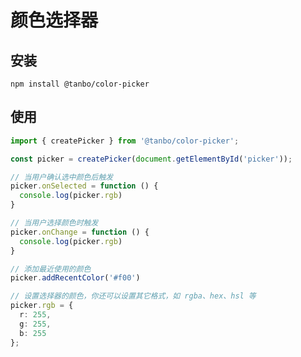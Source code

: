 颜色选择器
===========================================


## 安装
```
npm install @tanbo/color-picker
```

## 使用

```typescript
import { createPicker } from '@tanbo/color-picker';

const picker = createPicker(document.getElementById('picker'));

// 当用户确认选中颜色后触发
picker.onSelected = function () {
  console.log(picker.rgb)
}

// 当用户选择颜色时触发
picker.onChange = function () {
  console.log(picker.rgb)
}

// 添加最近使用的颜色
picker.addRecentColor('#f00')

// 设置选择器的颜色，你还可以设置其它格式，如 rgba、hex、hsl 等
picker.rgb = {
  r: 255,
  g: 255,
  b: 255
};
```
